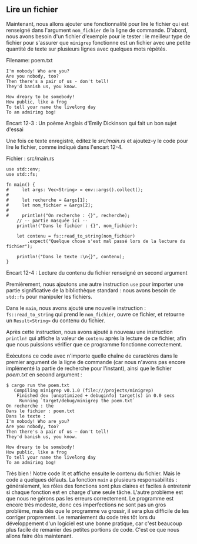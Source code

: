 <!--
## Reading a File
-->

## Lire un fichier

<!--
Now we’ll add functionality to read the file that is specified in the
`filename` command line argument. First, we need a sample file to test it with:
the best kind of file to use to make sure `minigrep` is working is one with a
small amount of text over multiple lines with some repeated words. Listing 12-3
has an Emily Dickinson poem that will work well! Create a file called
*poem.txt* at the root level of your project, and enter the poem “I’m Nobody!
Who are you?”
-->

Maintenant, nous allons ajouter une fonctionnalité pour lire le fichier qui est
renseigné dans l'argument `nom_fichier` de la ligne de commande. D'abord, nous
avons besoin d'un fichier d'exemple pour le tester : le meilleur type de
fichier pour s'assurer que `minigrep` fonctionne est un fichier avec une petite
quantité de texte sur plusieurs lignes avec quelques mots répétés.

<span class="filename">Filename: poem.txt</span>

```text
I'm nobody! Who are you?
Are you nobody, too?
Then there's a pair of us - don't tell!
They'd banish us, you know.

How dreary to be somebody!
How public, like a frog
To tell your name the livelong day
To an admiring bog!
```

<!--
<span class="caption">Listing 12-3: A poem by Emily Dickinson makes a good test
case</span>
-->

<span class="caption">Encart 12-3 : Un poème Anglais d'Emily Dickinson qui fait
un bon sujet d'essai</span>

<!--
With the text in place, edit *src/main.rs* and add code to read the file, as
shown in Listing 12-4.
-->

Une fois ce texte enregistré, éditez le *src/main.rs* et ajoutez-y le code pour
lire le fichier, comme indiqué dans l'encart 12-4.

<!--
<span class="filename">Filename: src/main.rs</span>
-->

<span class="filename">Fichier : src/main.rs</span>

<!--
```rust,should_panic
use std::env;
use std::fs;

fn main() {
#     let args: Vec<String> = env::args().collect();
#
#     let query = &args[1];
#     let filename = &args[2];
#
#     println!("Searching for {}", query);
    // --snip--
    println!("In file {}", filename);

    let contents = fs::read_to_string(filename)
        .expect("Something went wrong reading the file");

    println!("With text:\n{}", contents);
}
```
-->

```rust,should_panic
use std::env;
use std::fs;

fn main() {
#     let args: Vec<String> = env::args().collect();
#
#     let recherche = &args[1];
#     let nom_fichier = &args[2];
#
#     println!("On recherche : {}", recherche);
    // -- partie masquée ici --
    println!("Dans le fichier : {}", nom_fichier);

    let contenu = fs::read_to_string(nom_fichier)
        .expect("Quelque chose s'est mal passé lors de la lecture du fichier");

    println!("Dans le texte :\n{}", contenu);
}
```

<!--
<span class="caption">Listing 12-4: Reading the contents of the file specified
by the second argument</span>
-->

<span class="caption">Encart 12-4 : Lecture du contenu du fichier renseigné en
second argument</span>

<!--
First, we add another `use` statement to bring in a relevant part of the
standard library: we need `std::fs` to handle files.
-->

Premièrement, nous ajoutons une autre instruction `use` pour importer une
partie significative de la bibliothèque standard : nous avons besoin de
`std::fs` pour manipuler les fichiers.

<!--
In `main`, we’ve added a new statement: `fs::read_to_string` takes the
`filename`, opens that file, and returns a `Result<String>` of the file’s
contents.
-->

Dans le `main`, nous avons ajouté une nouvelle instruction :
`fs::read_to_string` qui prend le `nom_fichier`, ouvre ce fichier, et retourne
un `Result<String>` du contenu du fichier.

<!--
After that statement, we’ve again added a temporary `println!` statement that
prints the value of `contents` after the file is read, so we can check that the
program is working so far.
-->

Après cette instruction, nous avons ajouté à nouveau une instruction `println!`
qui affiche la valeur de `contenu` après la lecture de ce fichier, afin que
nous puissions vérifier que ce programme fonctionne correctement.

<!--
Let’s run this code with any string as the first command line argument (because
we haven’t implemented the searching part yet) and the *poem.txt* file as the
second argument:
-->

Exécutons ce code avec n'importe quelle chaîne de caractères dans le premier
argument de la ligne de commande (car nous n'avons pas encore implémenté la
partie de recherche pour l'instant), ainsi que le fichier *poem.txt* en
second argument :

<!--
```text
$ cargo run the poem.txt
   Compiling minigrep v0.1.0 (file:///projects/minigrep)
    Finished dev [unoptimized + debuginfo] target(s) in 0.0 secs
     Running `target/debug/minigrep the poem.txt`
Searching for the
In file poem.txt
With text:
I'm nobody! Who are you?
Are you nobody, too?
Then there's a pair of us — don't tell!
They'd banish us, you know.

How dreary to be somebody!
How public, like a frog
To tell your name the livelong day
To an admiring bog!
```
-->

```text
$ cargo run the poem.txt
   Compiling minigrep v0.1.0 (file:///projects/minigrep)
    Finished dev [unoptimized + debuginfo] target(s) in 0.0 secs
     Running `target/debug/minigrep the poem.txt`
On recherche : the
Dans le fichier : poem.txt
Dans le texte :
I'm nobody! Who are you?
Are you nobody, too?
Then there's a pair of us — don't tell!
They'd banish us, you know.

How dreary to be somebody!
How public, like a frog
To tell your name the livelong day
To an admiring bog!
```

<!--
Great! The code read and then printed the contents of the file. But the code
has a few flaws. The `main` function has multiple responsibilities: generally,
functions are clearer and easier to maintain if each function is responsible
for only one idea. The other problem is that we’re not handling errors as well
as we could. The program is still small, so these flaws aren’t a big problem,
but as the program grows, it will be harder to fix them cleanly. It’s good
practice to begin refactoring early on when developing a program, because it’s
much easier to refactor smaller amounts of code. We’ll do that next.
-->

Très bien ! Notre code lit et affiche ensuite le contenu du fichier. Mais le
code a quelques défauts. La fonction `main` a plusieurs responsabilités :
généralement, les rôles des fonctions sont plus claires et faciles à entretenir
si chaque fonction est en charge d'une seule tâche. L'autre problème est que
nous ne gérons pas les erreurs correctement. Le programme est encore très
modeste, donc ces imperfections ne sont pas un gros problème, mais dès que le
programme va grossir, il sera plus difficile de les corriger proprement. Le
remaniement du code très tôt lors du développement d'un logiciel est une bonne
pratique, car c'est beaucoup plus facile de remanier des petites portions de
code. C'est ce que nous allons faire dès maintenant.
